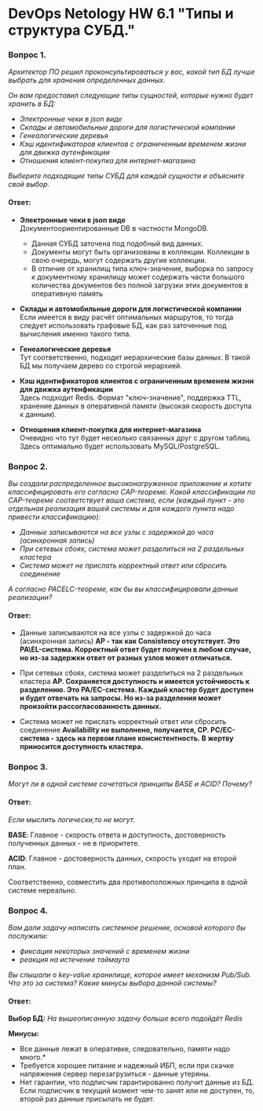 ﻿# DevOps Netology HW 6.1 "Типы и структура СУБД."

### Вопрос 1. 

*Архитектор ПО решил проконсультироваться у вас, какой тип БД 
лучше выбрать для хранения определенных данных.*

*Он вам предоставил следующие типы сущностей, которые нужно будет хранить в БД:*

- *Электронные чеки в json виде*
- *Склады и автомобильные дороги для логистической компании*
- *Генеалогические деревья*
- *Кэш идентификаторов клиентов с ограниченным временем жизни для движка аутенфикации*
- *Отношения клиент-покупка для интернет-магазина*

*Выберите подходящие типы СУБД для каждой сущности и объясните свой выбор.*

#### Ответ:

* **Электронные чеки в json виде**  
Документоориентированные DB в частности MongoDB. 
  * Данная СУБД заточена под подобный вид данных.
  * Документы могут быть организованы в коллекции. Коллекции в свою очередь, могут содержать другие коллекции.
  * В отличие от хранилищ типа ключ-значение, выборка по запросу к документному хранилищу может содержать части большого количества документов без полной загрузки этих документов в оперативную память

* **Склады и автомобильные дороги для логистической компании**  
Если имеется в виду расчёт оптимальных маршрутов, то тогда следует использовать графовые БД, как раз заточенные под вычисления именно такого типа.

* **Генеалогические деревья**  
Тут соответственно, подходят иерархические базы данных. В такой БД мы получаем дерево со строгой иерархией. 

* **Кэш идентификаторов клиентов с ограниченным временем жизни для движка аутенфикации**  
Здесь подходит Redis. Формат "ключ-значение", поддержка TTL, хранение данных в оперативной памяти (высокая скорость доступа к данным).

* **Отношения клиент-покупка для интернет-магазина**  
Очевидно что тут будет несколько связанных друг с другом таблиц. Здесь оптимально будет использовать MySQL/PostgreSQL.


### Вопрос 2. 

*Вы создали распределенное высоконагруженное приложение и хотите классифицировать его согласно 
CAP-теореме. Какой классификации по CAP-теореме соответствует ваша система, если 
(каждый пункт - это отдельная реализация вашей системы и для каждого пункта надо привести классификацию):*

- *Данные записываются на все узлы с задержкой до часа (асинхронная запись)*
- *При сетевых сбоях, система может разделиться на 2 раздельных кластера*
- *Система может не прислать корректный ответ или сбросить соединение*

*А согласно PACELC-теореме, как бы вы классифицировали данные реализации?*

#### Ответ:

* Данные записываются на все узлы с задержкой до часа (асинхронная запись)
<b> AP - так как Consistency отсутствует. </b>
<b> Это PA\EL-система. Корректный ответ будет получен в любом случае, но из-за задержки ответ от разных узлов может отличаться. </b>

* При сетевых сбоях, система может разделиться на 2 раздельных кластера
<b> AP. Сохраняется доступность и имеется устойчивость к разделению. </b>
<b> Это PA/EC-система. Каждый кластер будет доступен и будет отвечать на запросы. Но из-за разделения может произойти рассогласованность данных. </b>

* Система может не прислать корректный ответ или сбросить соединение
<b> Availability не выполнено, получается, CP. </b>
<b> PC/EC-система - здесь на первом плане консистентность. В жертву приносится доступность кластера. </b>

### Вопрос 3. 

*Могут ли в одной системе сочетаться принципы BASE и ACID? Почему?*

#### Ответ:

*Если мыслить логически,то не могут.*

**BASE**: Главное - скорость ответа и доступность, достоверность полученных данных - не в приоритете.  

**ACID**: Главное - достоверность данных, скорость уходит на второй план.  

Соответственно, совместить два противоположных принципа в одной системе нереально.


### Вопрос 4. 

*Вам дали задачу написать системное решение, основой которого бы послужили:*

- *фиксация некоторых значений с временем жизни*
- *реакция на истечение таймаута*

*Вы слышали о key-value хранилище, которое имеет механизм Pub/Sub. Что это за система? Какие минусы выбора данной системы?*

#### Ответ:

**Выбор БД:**
*На вышеописанную задачу больше всего подойдёт Redis*  

**Минусы:**
* Все данные лежат в оперативке, следовательно, памяти надо много.*
* Требуется хорошее питание и надежный ИБП, если при скачке напряжения сервер перезагрузиться - данные утеряны.
* Нет гарантии, что подписчик гарантированно получит данные из БД. Если подписчик в текущий момент чем-то занят или не доступен, то, второй раз данные присылать не будет.

